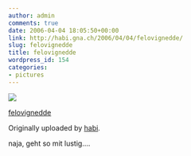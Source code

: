 ```yaml
---
author: admin
comments: true
date: 2006-04-04 18:05:50+00:00
link: http://habi.gna.ch/2006/04/04/felovignedde/
slug: felovignedde
title: felovignedde
wordpress_id: 154
categories:
- pictures
---
```



 [![](http://static.flickr.com/39/123310208_4ff22b6d49_m.jpg)](http://www.flickr.com/photos/habi/123310208/)
   

 
  [felovignedde](http://www.flickr.com/photos/habi/123310208/)
    

  Originally uploaded by [habi](http://www.flickr.com/people/habi/).
 



naja, geht so mit lustig....
  

